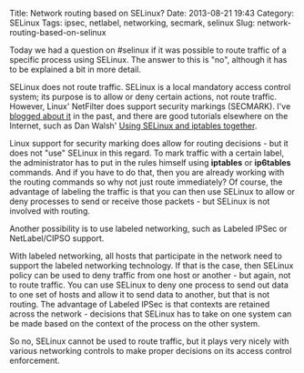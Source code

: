Title: Network routing based on SELinux?
Date: 2013-08-21 19:43
Category: SELinux
Tags: ipsec, netlabel, networking, secmark, selinux
Slug: network-routing-based-on-selinux

Today we had a question on \#selinux if it was possible to route traffic
of a specific process using SELinux. The answer to this is "no",
although it has to be explained a bit in more detail.

SELinux does not route traffic. SELinux is a local mandatory access
control system; its purpose is to allow or deny certain actions, not
route traffic. However, Linux' NetFilter does support security markings
(SECMARK). I've [blogged about
it](http://blog.siphos.be/2013/05/secmark-and-selinux/) in the past, and
there are good tutorials elsewhere on the Internet, such as Dan Walsh'
[Using SELinux and iptables
together](http://www.linux.com/learn/tutorials/421152-using-selinux-and-iptables-together).

Linux support for security marking does allow for routing decisions -
but it does not "use" SELinux in this regard. To mark traffic with a
certain label, the administrator has to put in the rules himself using
**iptables** or **ip6tables** commands. And if you have to do that, then
you are already working with the routing commands so why not just route
immediately? Of course, the advantage of labeling the traffic is that
you can then use SELinux to allow or deny processes to send or receive
those packets - but SELinux is not involved with routing.

Another possibility is to use labeled networking, such as Labeled IPSec
or NetLabel/CIPSO support.

With labeled networking, all hosts that participate in the network need
to support the labeled networking technology. If that is the case, then
SELinux policy can be used to deny traffic from one host or another -
but again, not to route traffic. You can use SELinux to deny one process
to send out data to one set of hosts and allow it to send data to
another, but that is not routing. The advantage of Labeled IPSec is that
contexts are retained across the network - decisions that SELinux has to
take on one system can be made based on the context of the process on
the other system.

So no, SELinux cannot be used to route traffic, but it plays very nicely
with various networking controls to make proper decisions on its access
control enforcement.
